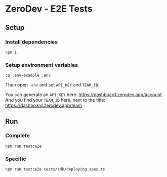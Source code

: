 # ZeroDev - E2E Tests

## Setup

### Install dependencies
```
npm i
```

### Setup environment variables
```
cp .env-example .env
```

Then open `.env` and set `API_KEY` and `TEAM_ID`.

You can generate an `API_KEY` here: https://dashboard.zerodev.app/account<br />
And you find your `TEAM_ID` here, next to the title: https://dashboard.zerodev.app/team

## Run

### Complete
```
npm run test:e2e
```

### Specific
```
npm run test:e2e tests/sdk/deploying.spec.ts
```
